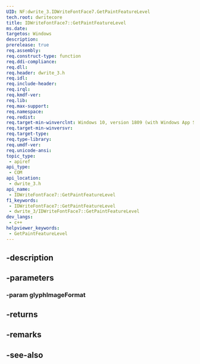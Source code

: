 ```yaml
---
UID: NF:dwrite_3.IDWriteFontFace7.GetPaintFeatureLevel
tech.root: dwritecore
title: IDWriteFontFace7::GetPaintFeatureLevel
ms.date: 
targetos: Windows
description: 
prerelease: true
req.assembly: 
req.construct-type: function
req.ddi-compliance: 
req.dll: 
req.header: dwrite_3.h
req.idl: 
req.include-header: 
req.irql: 
req.kmdf-ver: 
req.lib: 
req.max-support: 
req.namespace: 
req.redist: 
req.target-min-winverclnt: Windows 10, version 1809 (with Windows App SDK 1.2 Preview 1 or later)
req.target-min-winversvr: 
req.target-type: 
req.type-library: 
req.umdf-ver: 
req.unicode-ansi: 
topic_type:
 - apiref
api_type:
 - COM
api_location:
 - dwrite_3.h
api_name:
 - IDWriteFontFace7::GetPaintFeatureLevel
f1_keywords:
 - IDWriteFontFace7::GetPaintFeatureLevel
 - dwrite_3/IDWriteFontFace7::GetPaintFeatureLevel
dev_langs:
 - c++
helpviewer_keywords:
 - GetPaintFeatureLevel
---
```


## -description

## -parameters

### -param glyphImageFormat

## -returns

## -remarks

## -see-also

